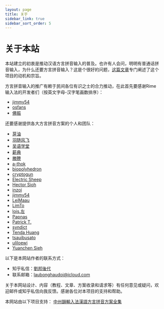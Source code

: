 ```yaml
---
layout: page
title: 关于
sidebar_link: true
sidebar_sort_order: 5
---
```


# 关于本站

本站建立的初衷是推动汉语方言拼音输入的普及。也许有人会问，明明有普通话拼音输入，为什么还要方言拼音输入？这是个很好的问题，[这篇文章](./mission.md)专门阐述了这个项目的动机和宗旨。

方言拼音输入的推广有赖于民间各位有识之士的合力推动，在此首先要感谢Rime输入法的开发者们（按英文字母-汉字笔画数排序）：

- [jimmy54](https://github.com/jimmy54)
- [osfans](https://github.com/osfans)
- [佛振](https://github.com/lotem)

还要感谢提供各大方言拼音方案的个人和团队：

- [芽油](https://github.com/Yaryou)
- [羽随风飞](https://github.com/yuxifongfei)
- [吴语学堂](http://www.goetian.net/main/index.php?s=/Home/Article/detail/id/1.html)
- [薪典](http://syndict.com/about.htm)
- [滕謄](https://github.com/tengtengteng)
- [a-thok](https://github.com/a-thok)
- [biopolyhedron](https://github.com/biopolyhedron)
- [cryptogun](https://github.com/cryptogun)
- [Electric Sheep](https://github.com/shinzoqchiuq)
- [Hector Sioh](https://github.com/only3km)
- [inzoi](https://github.com/inzoi)
- [jimmy54](https://github.com/jimmy54)
- [LeiMaau](https://github.com/leimaau)
- [LimTo](https://github.com/LimTo)
- [lois.左](https://github.com/xunux)
- [Papnas](https://github.com/Papnas)
- [Patrick T.](https://github.com/Patricivs)
- [syndict](https://github.com/syndict)
- [Tenda Huang](https://github.com/Kahaani)
- [tsauibusato](https://github.com/tsauibusato)
- [uliloewi](https://github.com/uliloewi)
- [Yuanchen Sieh](https://github.com/HesperusArcher)

以下是本网站作者的联系方式：
- 知乎私信：[劉邦後代](https://www.zhihu.com/people/lau-bong-hau-doi)
- 联系邮箱：[laubonghaudoi@icloud.com](mailto:laubonghaudoi@icloud.com)

关于本网站设计、内容（教程、文章、方案收录和请求等）有任何意见或疑问，欢迎邮件或知乎私信向我反馈。感谢各位对本项目的支持和帮助。

本网站由以下项目支持：
[中州韻輸入法漢語方言拼音方案全集](https://github.com/laubonghaudoi/Chinese_Rime)